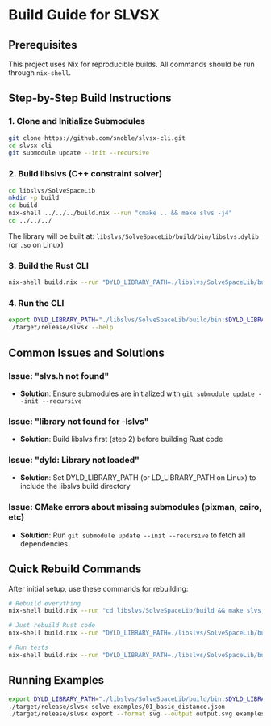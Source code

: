 # Build Guide for SLVSX

## Prerequisites

This project uses Nix for reproducible builds. All commands should be run through `nix-shell`.

## Step-by-Step Build Instructions

### 1. Clone and Initialize Submodules

```bash
git clone https://github.com/snoble/slvsx-cli.git
cd slvsx-cli
git submodule update --init --recursive
```

### 2. Build libslvs (C++ constraint solver)

```bash
cd libslvs/SolveSpaceLib
mkdir -p build
cd build
nix-shell ../../../build.nix --run "cmake .. && make slvs -j4"
cd ../../../
```

The library will be built at: `libslvs/SolveSpaceLib/build/bin/libslvs.dylib` (or `.so` on Linux)

### 3. Build the Rust CLI

```bash
nix-shell build.nix --run "DYLD_LIBRARY_PATH=./libslvs/SolveSpaceLib/build/bin cargo build --release"
```

### 4. Run the CLI

```bash
export DYLD_LIBRARY_PATH="./libslvs/SolveSpaceLib/build/bin:$DYLD_LIBRARY_PATH"
./target/release/slvsx --help
```

## Common Issues and Solutions

### Issue: "slvs.h not found"
- **Solution**: Ensure submodules are initialized with `git submodule update --init --recursive`

### Issue: "library not found for -lslvs"
- **Solution**: Build libslvs first (step 2) before building Rust code

### Issue: "dyld: Library not loaded"
- **Solution**: Set DYLD_LIBRARY_PATH (or LD_LIBRARY_PATH on Linux) to include the libslvs build directory

### Issue: CMake errors about missing submodules (pixman, cairo, etc)
- **Solution**: Run `git submodule update --init --recursive` to fetch all dependencies

## Quick Rebuild Commands

After initial setup, use these commands for rebuilding:

```bash
# Rebuild everything
nix-shell build.nix --run "cd libslvs/SolveSpaceLib/build && make slvs -j4 && cd ../../../ && DYLD_LIBRARY_PATH=./libslvs/SolveSpaceLib/build/bin cargo build --release"

# Just rebuild Rust code
nix-shell build.nix --run "DYLD_LIBRARY_PATH=./libslvs/SolveSpaceLib/build/bin cargo build --release"

# Run tests
nix-shell build.nix --run "DYLD_LIBRARY_PATH=./libslvs/SolveSpaceLib/build/bin cargo test"
```

## Running Examples

```bash
export DYLD_LIBRARY_PATH="./libslvs/SolveSpaceLib/build/bin:$DYLD_LIBRARY_PATH"
./target/release/slvsx solve examples/01_basic_distance.json
./target/release/slvsx export --format svg --output output.svg examples/02_triangle.json
```